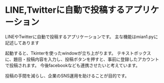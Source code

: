 # LINE,Twitterに自動で投稿するアプリケーション

LINEやTwitterに自動で投稿するアプリケーションです。
主な機能はmian1.pyに記述してあります

起動すると、Tkinterを使ったwindowが立ち上がります。
テキストボックスに、題目・投稿内容を入力し、投稿ボタンを押すと、事前に登録したアカウントで投稿されます。
今後facebookなども連携させたいと考えています。

投稿の手間を減らし、企業のSNS運用を助けることが目的です。
